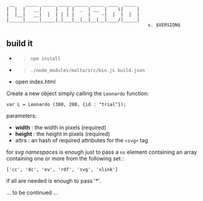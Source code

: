 ```
 __    _____ _____ _____ _____ _____ ____  _____ 
|  |  |   __|     |   | |  _  | __  |    \|     |
|  |__|   __|  |  | | | |     |    -|  |  |  |  |
|_____|_____|_____|_|___|__|__|__|__|____/|_____|
                                                    v. $VERSION$
```


## build it
- > `npm install`
- > `./node_modules/malta/src/bin.js build.json`
- open index.html


Create a new object simply calling the `Leonardo` function:  
```
var L = Leonardo (300, 200, {id : "trial"});
```
parameters:
- **width** : the width in pixels (required)
- **height** : the height in pixels (required)
- attrs : an hash of required attributes for the `<svg>` tag

for _svg namespaces_ is enough just to pass a `ns` element containing an array containing one or more from the following set :
```
['cc', 'dc', 'ev', 'rdf', 'svg', 'xlink']
```
if all are needed is enough to pass '*'.  

... to be continued ...





